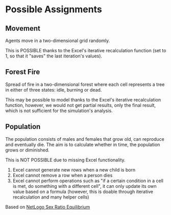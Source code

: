 # Possible Assignments

## Movement
Agents move in a two-dimensional grid randomly.

This is POSSIBLE thanks to the Excel's iterative recalculation function (set to 1, so that it "saves" the last iteration's values).

## Forest Fire
Spread of fire in a two-dimensional forest where each cell represents a tree in either of three states: idle, burning or dead.

This may be possible to model thanks to the Excel's iterative recalculation function, however, we would not get partial results, only the final result, which is not sufficient for the simulation's analysis.

## Population
The population consists of males and females that grow old, can reproduce and eventually die. The aim is to calculate whether in time, the population grows or diminished.

This is NOT POSSIBLE due to missing Excel functionality.
1. Excel cannot generate new rows when a new child is born
2. Excel cannot remove a row when a person dies
3. Excel cannot perform operations such as "if a certain condition in a cell is met, do something with a different cell", it can only update its own value based on a formula (however, this is doable through iterative recalculation and many helper cells)

Based on [NetLogo Sex Ratio Equilibrium](https://ccl.northwestern.edu/netlogo/models/SexRatioEquilibrium)

